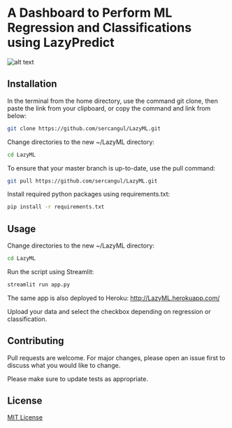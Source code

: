 # A Dashboard to Perform ML Regression and Classifications using LazyPredict

![alt text](https://github.com/sercangul/LazyML/blob/main/Lazy_ML.PNG "Logo Title Text 1")

## Installation

In the  terminal from the home directory, use the command git clone, then paste the link from your clipboard, or copy the command and link from below:

```bash
git clone https://github.com/sercangul/LazyML.git
```

Change directories to the new ~/LazyML directory:

```bash
cd LazyML
```

To ensure that your master branch is up-to-date, use the pull command:

```bash
git pull https://github.com/sercangul/LazyML.git
```

Install required python packages using requirements.txt:

```bash
pip install -r requirements.txt
```

## Usage

Change directories to the new ~/LazyML directory:

```bash
cd LazyML
```

Run the script using Streamlit:

```bash
streamlit run app.py
```

The same app is also deployed to Heroku: http://LazyML.herokuapp.com/

Upload your data and select the checkbox depending on regression or classification. 

## Contributing
Pull requests are welcome. For major changes, please open an issue first to discuss what you would like to change.

Please make sure to update tests as appropriate.

## License
[MIT License](https://choosealicense.com/licenses/mit/)
